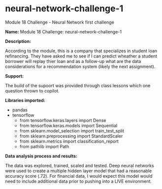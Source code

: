 # neural-network-challenge-1
Module 18 Challenge - Neural Network first challenge 


**Name:** Module 18 Challenge: neural-network-challenge-1

**Description:**

According to the module, this is a company that specializes in student loan refinancing.  They have asked me to see if I can predict wheather a student borrower will replay thier loan and as a follow-up what are the data considerations for a recommendation system (likely the next assignment).  

**Support:**

The build of the supoort was provided through class lessons which one question thrown to copilot.

**Libraries imported:**

- pandas
- tensorflow
    - from tensorflow.keras.layers import Dense
    - from tensorflow.keras.models import Sequential
    - from sklearn.model_selection import train_test_split
    - from sklearn.preprocessing import StandardScaler
    - from sklearn.metrics import classification_report
    - from pathlib import Path

**Data analysis process and results:**

The data was explored, trained, scaled and tested.  Deep neural networks were used to create a multiple hidden layer model that had a reasonable accuracy score (.72). For financial data, I would expect this model would need to include additional data prior to pushing into a LIVE environment.  

